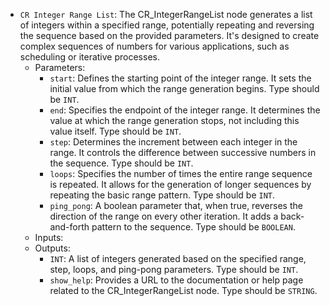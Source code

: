 - `CR Integer Range List`: The CR_IntegerRangeList node generates a list of integers within a specified range, potentially repeating and reversing the sequence based on the provided parameters. It's designed to create complex sequences of numbers for various applications, such as scheduling or iterative processes.
    - Parameters:
        - `start`: Defines the starting point of the integer range. It sets the initial value from which the range generation begins. Type should be `INT`.
        - `end`: Specifies the endpoint of the integer range. It determines the value at which the range generation stops, not including this value itself. Type should be `INT`.
        - `step`: Determines the increment between each integer in the range. It controls the difference between successive numbers in the sequence. Type should be `INT`.
        - `loops`: Specifies the number of times the entire range sequence is repeated. It allows for the generation of longer sequences by repeating the basic range pattern. Type should be `INT`.
        - `ping_pong`: A boolean parameter that, when true, reverses the direction of the range on every other iteration. It adds a back-and-forth pattern to the sequence. Type should be `BOOLEAN`.
    - Inputs:
    - Outputs:
        - `INT`: A list of integers generated based on the specified range, step, loops, and ping-pong parameters. Type should be `INT`.
        - `show_help`: Provides a URL to the documentation or help page related to the CR_IntegerRangeList node. Type should be `STRING`.
